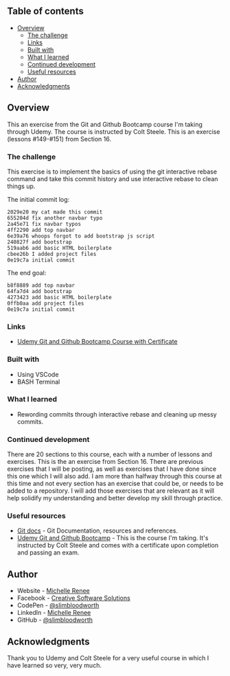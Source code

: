 ## Table of contents

- [Overview](#overview)
  - [The challenge](#the-challenge)  
  - [Links](#links)
  - [Built with](#built-with)
  - [What I learned](#what-i-learned)
  - [Continued development](#continued-development)
  - [Useful resources](#useful-resources)
- [Author](#author)
- [Acknowledgments](#acknowledgments)

## Overview

This an exercise from the Git and Github Bootcamp course I'm taking through Udemy. The course is instructed by Colt Steele. This is an exercise (lessons #149-#151) from Section 16.

### The challenge

This exercise is to implement the basics of using the git interactive rebase command and take this commit history and use interactive rebase to clean things up.  

The initial commit log:

```
2029e20 my cat made this commit
655204d fix another navbar typo
2a45e71 fix navbar typos
4ff2290 add top navbar
6e39a76 whoops forgot to add bootstrap js script
240827f add bootstrap
519aab6 add basic HTML boilerplate
cbee26b I added project files
0e19c7a initial commit
```
The end goal:

```
b8f8889 add top navbar
64fa7d4 add bootstrap
4273423 add basic HTML boilerplate
0ffb0aa add project files
0e19c7a initial commit
```

### Links

- [Udemy Git and Github Bootcamp Course with Certificate](https://www.udemy.com/course/git-and-github-bootcamp/)

### Built with

- Using VSCode
- BASH Terminal

### What I learned

- Rewording commits through interactive rebase and cleaning up messy commits.

### Continued development

There are 20 sections to this course, each with a number of lessons and exercises. This is the an exercise from Section 16. There are previous exercises that I will be posting, as well as exercises that I have done since this one which I will also add. I am more than halfway through this course at this time and not every section has an exercise that could be, or needs to be added to a repository. I will add those exercises that are relevant as it will help solidify my understanding and better develop my skill through practice.

### Useful resources

- [Git docs](https://git-scm.com/doc) - Git Documentation, resources and references.
- [Udemy Git and Github Bootcamp](https://www.udemy.com/course/git-and-github-bootcamp/) - This is the course I'm taking. It's instructed by Colt Steele and comes with a certificate upon completion and passing an exam.

## Author

- Website - [Michelle Renee](https://slimbloodworth.editorx.io/portfolio)
- Facebook - [Creative Software Solutions](https://www.facebook.com/profile.php?id=100073842390690)
- CodePen - [@slimbloodworth](https://codepen.io/slimbloodworth)
- LinkedIn - [Michelle Renee](https://www.linkedin.com/in/michelle-renee-99b455187/)
- GitHub - [@slimbloodworth](https://github.com/SlimBloodworth)

## Acknowledgments

Thank you to Udemy and Colt Steele for a very useful course in which I have learned so very, very much.
